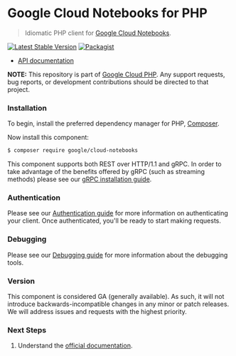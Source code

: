 # Google Cloud Notebooks for PHP

> Idiomatic PHP client for [Google Cloud Notebooks](https://cloud.google.com/notebooks).

[![Latest Stable Version](https://poser.pugx.org/google/cloud-notebooks/v/stable)](https://packagist.org/packages/google/cloud-notebooks) [![Packagist](https://img.shields.io/packagist/dm/google/cloud-notebooks.svg)](https://packagist.org/packages/google/cloud-notebooks)

* [API documentation](https://cloud.google.com/php/docs/reference/cloud-notebooks/latest)

**NOTE:** This repository is part of [Google Cloud PHP](https://github.com/googleapis/google-cloud-php). Any
support requests, bug reports, or development contributions should be directed to
that project.

### Installation

To begin, install the preferred dependency manager for PHP, [Composer](https://getcomposer.org/).

Now install this component:

```sh
$ composer require google/cloud-notebooks
```

This component supports both REST over HTTP/1.1 and gRPC. In order to take advantage of the benefits offered by gRPC (such as streaming methods)
please see our [gRPC installation guide](https://cloud.google.com/php/grpc).

### Authentication

Please see our [Authentication guide](https://github.com/googleapis/google-cloud-php/blob/main/AUTHENTICATION.md) for more information
on authenticating your client. Once authenticated, you'll be ready to start making requests.

### Debugging

Please see our [Debugging guide](https://github.com/googleapis/google-cloud-php/blob/main/DEBUG.md)
for more information about the debugging tools.

### Version

This component is considered GA (generally available). As such, it will not introduce backwards-incompatible changes in
any minor or patch releases. We will address issues and requests with the highest priority.

### Next Steps

1. Understand the [official documentation](https://cloud.google.com/notebooks/docs).
